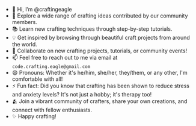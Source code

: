 - 👋 Hi, I’m @craftingeagle
- 👀 Explore a wide range of crafting ideas contributed by our community members.
- 📚 Learn new crafting techniques through step-by-step tutorials.
- 💡 Get inspired by browsing through beautiful craft projects from around the world.
- 💞️ Collaborate on new crafting projects, tutorials, or community events!
- 📫 Feel free to reach out to me via email at `code.crafting.eagle@gmail.com`
- 😄 Pronouns: Whether it's he/him, she/her, they/them, or any other, I'm comfortable with all!
- ⚡ Fun fact: Did you know that crafting has been shown to reduce stress and anxiety levels? It's not just a hobby; it's therapy too!
- 🫂 Join a vibrant community of crafters, share your own creations, and connect with fellow enthusiasts.
- ✨ Happy crafting!
